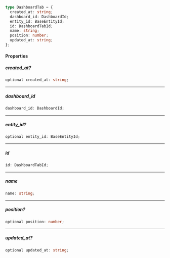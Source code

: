 ```ts
type DashboardTab = {
  created_at: string;
  dashboard_id: DashboardId;
  entity_id: BaseEntityId;
  id: DashboardTabId;
  name: string;
  position: number;
  updated_at: string;
};
```

#### Properties

##### created\_at?

```ts
optional created_at: string;
```

***

##### dashboard\_id

```ts
dashboard_id: DashboardId;
```

***

##### entity\_id?

```ts
optional entity_id: BaseEntityId;
```

***

##### id

```ts
id: DashboardTabId;
```

***

##### name

```ts
name: string;
```

***

##### position?

```ts
optional position: number;
```

***

##### updated\_at?

```ts
optional updated_at: string;
```
